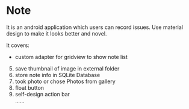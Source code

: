 

# Note

It is an android application which users can record issues. Use material design to make it looks better and novel.

It covers:  
+  custom adapter for gridview to show note list
5. save thumbnail of image in external folder
6. store note info in SQLite Database
6. took photo or chose Photos from gallery  
9. float button  
9. self-design action bar  
......


